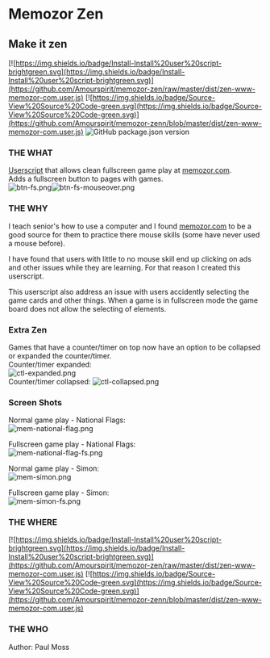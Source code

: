 # Memozor Zen

## Make it zen

[![https://img.shields.io/badge/Install-Install%20user%20script-brightgreen.svg](https://img.shields.io/badge/Install-Install%20user%20script-brightgreen.svg)](https://github.com/Amourspirit/memozor-zen/raw/master/dist/zen-www-memozor-com.user.js) [![https://img.shields.io/badge/Source-View%20Source%20Code-green.svg](https://img.shields.io/badge/Source-View%20Source%20Code-green.svg)](https://github.com/Amourspirit/memozor-zenn/blob/master/dist/zen-www-memozor-com.user.js) ![GitHub package.json version](https://img.shields.io/github/package-json/v/Amourspirit/memozor-zen.svg)

### THE WHAT

<a href="https://en.wikipedia.org/wiki/Userscript/" target="_blank">Userscript</a> that allows clean fullscreen game play at <a href="http://www.memozor.com" target="_blank">memozor.com</a>.  
Adds a fullscreen button to pages with games.  
![btn-fs.png](https://i.postimg.cc/VLkH0bhp/btn-fs.png)![btn-fs-mouseover.png](https://i.postimg.cc/HsvvwkDx/btn-fs-mouseover.png)

### THE WHY

I teach senior's how to use a computer and I found <a href="http://www.memozor.com" target="_blank">memozor.com</a> to be a good source for them to practice there mouse skills (some have never used a mouse before).

I have found that users with little to no mouse skill end up clicking on ads and other issues while they are learning. For that reason I created this userscript.

This userscript also address an issue with users accidently selecting the game cards and other things. When a game is in fullscreen mode the game board does not allow the selecting of elements.  

### Extra Zen

Games that have a counter/timer on top now have an option to be collapsed or expanded the counter/timer.  
Counter/timer expanded:  
![ctl-expanded.png](https://i.postimg.cc/Bndhz7vf/ctl-expanded.png)  
Counter/timer collapsed:
![ctl-collapsed.png](https://i.postimg.cc/MpcPdJqY/ctl-collapsed.png)  

### Screen Shots

Normal game play - National Flags:  
![mem-national-flag.png](https://i.postimg.cc/LsLyFkqY/mem-national-flag.png)  

Fullscreen game play - National Flags:  
![mem-national-flag-fs.png](https://i.postimg.cc/Kzb0GKL9/mem-national-flag-fs.png)  

Normal game play - Simon:  
![mem-simon.png](https://i.postimg.cc/XJgQpVkn/mem-simon.png)  

Fullscreen game play - Simon:  
![mem-simon-fs.png](https://i.postimg.cc/wMf2Q0rP/mem-simon-fs.png)  

### THE WHERE

[![https://img.shields.io/badge/Install-Install%20user%20script-brightgreen.svg](https://img.shields.io/badge/Install-Install%20user%20script-brightgreen.svg)](https://github.com/Amourspirit/memozor-zen/raw/master/dist/zen-www-memozor-com.user.js) [![https://img.shields.io/badge/Source-View%20Source%20Code-green.svg](https://img.shields.io/badge/Source-View%20Source%20Code-green.svg)](https://github.com/Amourspirit/memozor-zenn/blob/master/dist/zen-www-memozor-com.user.js)

### THE WHO

Author: Paul Moss